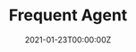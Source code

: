 ---
title: "Frequent Agent"
date: 2021-01-23T00:00:00Z
draft: true
description: "Frequent agent will move agent job logs into a archive table of your choosing."

weight: 1
categories: ["sqlserver"]

thumbnail: "images/scripts/frequent-agent.png"
tools_documentation: "https://youtu.be/yRzeTQdLaIA"

tools_info:
- title: "Types :"
  content: "T-SQL"
#- title: "Colors :"
#  content: "Blue, Purple, White, Orange"

tools_images:
- image: "images/scripts/frequent-agent.png"
#- image: "images/tools/figma.jpg"
draft: true
---